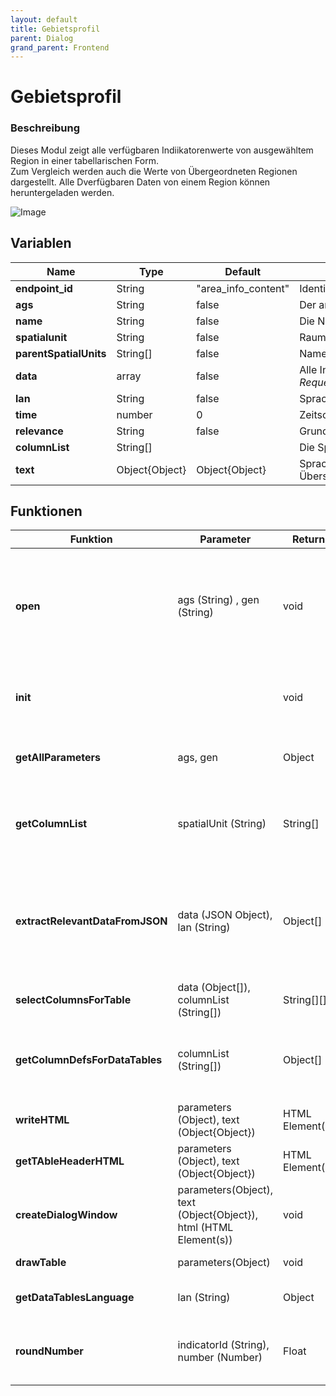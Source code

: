 ```yaml
---
layout: default
title: Gebietsprofil
parent: Dialog
grand_parent: Frontend
---
```


# Gebietsprofil

### Beschreibung
Dieses Modul zeigt alle verfügbaren Indiikatorenwerte von ausgewähltem Region in einer tabellarischen Form.  
Zum Vergleich werden auch die Werte von Übergeordneten Regionen dargestellt.
Alle Dverfügbaren Daten von einem Region können heruntergeladen werden.

![Image]({{site.baseurl}}/assets/images/area_info.png )


## Variablen

| Name | Type | Default | Info |
|------|----------|------|-----|
| **endpoint_id** | String | "area_info_content" | Identifikator für diesen Dialogfenster |
| **ags** | String | false | Der amtlischer Gemeindeschlüssel von gewähltem Region |
| **name** | String | false | Die Name von gewähltem Region |
| **spatialunit** | String | false | Raumgliederung des gewählten Gebietes |
| **parentSpatialUnits** | String[] | false | Namen der übergeordneten Raumgliederungsgebieten |
| **data** | array | false | Alle Indikator-relevanten Werte: aus *RequestManager.getSpatialOverview(indikatorauswahl.getSelectedIndikator(),ags)* |
| **lan** | String | false | Sprachwahl des Nutzers |
| **time** | number | 0 | Zeitschnittwahl des Nutzers |
| **relevance** | String | false | Grundaktualität |
| **columnList** | String[] |  | Die Spaltennamen für die Tabellenspalten |
| **text** | Object{Object} | Object{Object} | Sprachen- lokalisierung. Jedes untergeordnetes Objekt beinhaltet die Übersetzungen in die jeweilige Sprache  |

## Funktionen

| Funktion |  Parameter | Return | Beschreibung |
|-------------| -----------| -----------|-----------|
| **open** | ags (String) , gen (String) | void | Die 'main' Funktion vom Modul. Aufgerufen von indikator_json.setPopUp(). Ruft die notwendigen Daten vom Backend auf. Eingabeparameter: AGS = amtlischer Gemeindeschlüssel; gen= Name vom Gebiet |
| **init** |  | void | Setzt den onClick Verhalten von .csv-download Ikone, ruft den Export_Helper.exportTable() auf |
| **getAllParameters** | ags, gen | Object | Setzt alle für das Modul notwendigen Parametern (außer die JSON Indikator-Daten von Backend) |
| **getColumnList** | spatialUnit (String) | String[] | Bestimmt welche Spalten und in welcher Reihenfolge die Tabelle beinhalten soll. Spalten entfernen, neue zufügen oder Reihefolge ändern hier! |
| **extractRelevantDataFromJSON** | data (JSON Object), lan (String) | Object[] | Bereitet den vom Backend erhaltenen JSON auf. Die relevanten Werte für jeden Indikator werden in einem Objekt geschrieben. Ein Array von diesen Indikator-Objekten bildet die Grundlage für den tabellarischen Darstellung  |
| **selectColumnsForTable** | data (Object[]), columnList (String[]) | String[][] | Selektiert die für Tabelle notwendigen Spalten aus Gesamtdaten |
| **getColumnDefsForDataTables** | columnList (String[]) | Object[] | Gibt die für DataTables benötigte Spaltenformatierung zurück. Spaltenformattierung hier anpassen! |
| **writeHTML** | parameters (Object), text (Object{Object}) | HTML Element(s) | Setzt die HTML Elemente für das Dialogfenster |
| **getTAbleHeaderHTML** | parameters (Object), text (Object{Object}) | HTML Element(s) | Formatiert die Table Headers, auf columnList basierend |
| **createDialogWindow** | parameters(Object), text (Object{Object}), html (HTML Element(s)) | void | Initialisiert den Dialogfenster |
| **drawTable** | parameters(Object) | void | Zeichnet die Table. Nutzt die [DataTables](https://datatables.net/) Library ) |
| **getDataTablesLanguage** | lan (String) | Object | Liefert ein Sprach-objekt für die Lokalisierung von [DataTables](https://datatables.net/) User-Interface  |
| **roundNumber** | indicatorId (String), number (Number) | Float | Rundet einen Indikatorwert. Rundung erfolgt auf basis von vom Backend erhaltenen Dezimalstellen-Regeln  |
